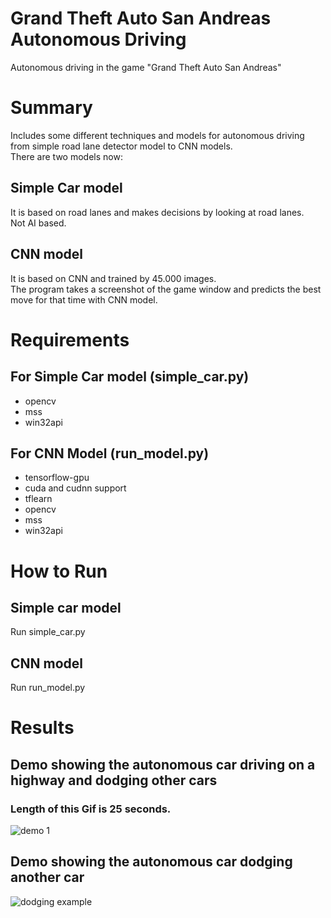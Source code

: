 # Grand Theft Auto San Andreas Autonomous Driving
Autonomous driving in the game "Grand Theft Auto San Andreas"

# Summary
Includes some different techniques and models for autonomous driving from simple road lane detector model to CNN models. <br>
There are two models now:

## Simple Car model
It is based on road lanes and makes decisions by looking at road lanes. <br>
Not AI based.

## CNN model
It is based on CNN and trained by 45.000 images. <br>
The program takes a screenshot of the game window and predicts the best move for that time with CNN model.

# Requirements
## For Simple Car model (simple_car.py)
- opencv
- mss
- win32api
## For CNN Model (run_model.py)
- tensorflow-gpu
- cuda and cudnn support
- tflearn
- opencv
- mss
- win32api

# How to Run
## Simple car model
Run simple_car.py
## CNN model
Run run_model.py

# Results
## Demo showing the autonomous car driving on a highway and dodging other cars
### Length of this Gif is 25 seconds.
![demo 1](https://github.com/yigitatesh/gta_san_andreas_autonomous_driving/blob/main/demos/autonomous_demo_1.gif?raw=true)

## Demo showing the autonomous car dodging another car
![dodging example](https://github.com/yigitatesh/gta_san_andreas_autonomous_driving/blob/main/demos/autonomous_near_miss.gif?raw=true)
